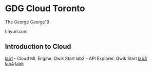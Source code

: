 # GDG Cloud Toronto 

The George
George19

tinyurl.com 


## Introduction to Cloud

[lab1](lab1) - Cloud ML Engine: Qwik Start
lab2 - API Explorer: Qwik Start
[lab3](lab3)  
[lab4](lab4)
[lab5](lab5)
